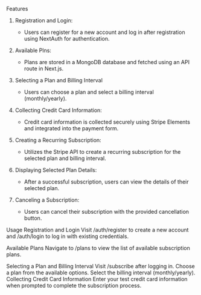 

Features

1. Registration and Login:
   - Users can register for a new account and log in after registration using NextAuth for authentication.

2. Available Plns:
   - Plans are stored in a MongoDB database and fetched using an API route in Next.js.

3. Selecting a Plan and Billing Interval
   - Users can choose a plan and select a billing interval (monthly/yearly).

4. Collecting Credit Card Information:
   - Credit card information is collected securely using Stripe Elements and integrated into the payment form.

5. Creating a Recurring Subscription:
   - Utilizes the Stripe API to create a recurring subscription for the selected plan and billing interval.

6. Displaying Selected Plan Details:
   - After a successful subscription, users can view the details of their selected plan.

7. Canceling a Subscription:
   - Users can cancel their subscription with the provided cancellation button.

Usage
Registration and Login
Visit /auth/register to create a new account and /auth/login to log in with existing credentials.

Available Plans
Navigate to /plans to view the list of available subscription plans.

Selecting a Plan and Billing Interval
Visit /subscribe after logging in.
Choose a plan from the available options.
Select the billing interval (monthly/yearly).
Collecting Credit Card Information
Enter your test credit card information when prompted to complete the subscription process.

